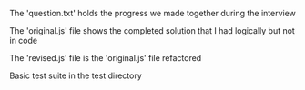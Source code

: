 The 'question.txt' holds the progress we made together during the interview

The 'original.js' file shows the completed solution that I had logically but not in code

The 'revised.js' file is the 'original.js' file refactored

Basic test suite in the test directory
